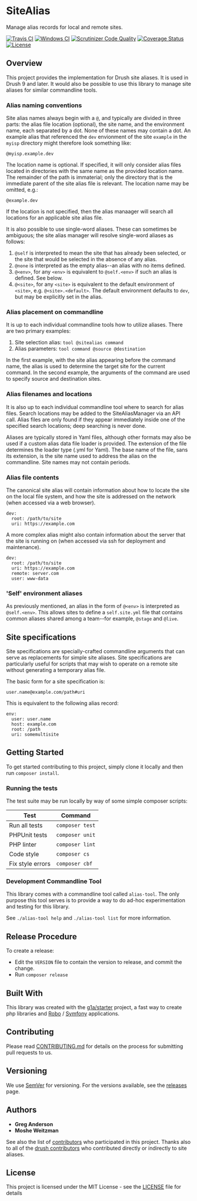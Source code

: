 # SiteAlias

Manage alias records for local and remote sites.

[![Travis CI](https://travis-ci.org/consolidation/site-alias.svg?branch=master)](https://travis-ci.org/consolidation/site-alias)
[![Windows CI](https://ci.appveyor.com/api/projects/status/6mp1hxmql85aw7ah?svg=true)](https://ci.appveyor.com/project/greg-1-anderson/site-alias)
[![Scrutinizer Code Quality](https://scrutinizer-ci.com/g/consolidation/site-alias/badges/quality-score.png?b=master)](https://scrutinizer-ci.com/g/consolidation/site-alias/?branch=master)
[![Coverage Status](https://coveralls.io/repos/github/consolidation/site-alias/badge.svg?branch=master)](https://coveralls.io/github/consolidation/site-alias?branch=master) 
[![License](https://img.shields.io/badge/license-MIT-408677.svg)](LICENSE)

## Overview

This project provides the implementation for Drush site aliases. It is used in Drush 9 and later. It would also be possible to use this library to manage site aliases for similar commandline tools.

### Alias naming conventions

Site alias names always begin with a `@`, and typically are divided in three parts: the alias file location (optional), the site name, and the environment name, each separated by a dot. None of these names may contain a dot. An example alias that referenced the `dev` envionment of the site `example` in the `myisp` directory might therefore look something like:
```
@myisp.example.dev
``` 
The location name is optional. If specified, it will only consider alias files located in directories with the same name as the provided location name. The remainder of the path is immaterial; only the directory that is the immediate parent of the site alias file is relevant. The location name may be omitted, e.g.:
```
@example.dev
```
If the location is not specified, then the alias manaager will search all locations for an applicable site alias file.

It is also possible to use single-word aliases. These can sometimes be ambiguous; the site alias manager will resolve single-word aliases as follows:

1. `@self` is interpreted to mean the site that has already been selected, or the site that would be selected in the absence of any alias.
2. `@none` is interpreted as the empty alias--an alias with no items defined.
3. `@<env>`, for any `<env>` is equivalent to `@self.<env>` if such an alias is defined. See below.
4. `@<site>`, for any `<site>` is equivalent to the default environment of `<site>`, e.g. `@<site>.<default>`. The default environment defaults to `dev`, but may be explicitly set in the alias.

### Alias placement on commandline

It is up to each individual commandline tools how to utilize aliases. There are two primary examples:

1. Site selection alias: `tool @sitealias command`
2. Alias parameters: `tool command @source @destination`

In the first example, with the site alias appearing before the command name, the alias is used to determine the target site for the current command. In the second example, the arguments of the command are used to specify source and destination sites.

### Alias filenames and locations

It is also up to each individual commandline tool where to search for alias files. Search locations may be added to the SiteAliasManager via an API call. Alias files are only found if they appear immediately inside one of the specified search locations; deep searching is never done.

Aliases are typically stored in Yaml files, although other formats may also be used if a custom alias data file loader is provided. The extension of the file determines the loader type (.yml for Yaml). The base name of the file, sans its extension, is the site name used to address the alias on the commandline. Site names may not contain periods.

### Alias file contents

The canonical site alias will contain information about how to locate the site on the local file system, and how the site is addressed on the network (when accessed via a web browser).
```
dev:
  root: /path/to/site
  uri: https://example.com
```
A more complex alias might also contain information about the server that the site is running on (when accessed via ssh for deployment and maintenance).
```
dev:
  root: /path/to/site
  uri: https://example.com
  remote: server.com
  user: www-data
```

### 'Self' environment aliases

As previously mentioned, an alias in the form of `@<env>` is interpreted as `@self.<env>`. This allows sites to define a `self.site.yml` file that contains common aliases shared among a team--for example, `@stage` and `@live`.

## Site specifications

Site specifications are specially-crafted commandline arguments that can serve as replacements for simple site aliases. Site specifications are particularly useful for scripts that may wish to operate on a remote site without generating a temporary alias file.

The basic form for a site specification is:
```
user.name@example.com/path#uri
```
This is equivalent to the following alias record:
```
env:
  user: user.name
  host: example.com
  root: /path
  uri: somemultisite
```

## Getting Started

To get started contributing to this project, simply clone it locally and then run `composer install`.

### Running the tests

The test suite may be run locally by way of some simple composer scripts:

| Test             | Command
| ---------------- | ---
| Run all tests    | `composer test`
| PHPUnit tests    | `composer unit`
| PHP linter       | `composer lint`
| Code style       | `composer cs`     
| Fix style errors | `composer cbf`

### Development Commandline Tool

This library comes with a commandline tool called `alias-tool`. The only purpose
this tool serves is to provide a way to do ad-hoc experimentation and testing
for this library.

See `./alias-tool help` and `./alias-tool list` for more information.

## Release Procedure

To create a release:

- Edit the `VERSION` file to contain the version to release, and commit the change.
- Run `composer release`

## Built With

This library was created with the [g1a/starter](https://github.com/g1a/starter) project, a fast way to create php libraries and [Robo](https://robo.li/) / [Symfony](https://symfony.com/) applications.

## Contributing

Please read [CONTRIBUTING.md](CONTRIBUTING.md) for details on the process for submitting pull requests to us.

## Versioning

We use [SemVer](http://semver.org/) for versioning. For the versions available, see the [releases](https://github.com/consolidation/site-alias/releases) page.

## Authors

* **Greg Anderson**
* **Moshe Weitzman**

See also the list of [contributors](https://github.com/consolidation/site-alias/contributors) who participated in this project. Thanks also to all of the [drush contributors](https://github.com/drush-ops/drush/contributors) who contributed directly or indirectly to site aliases.

## License

This project is licensed under the MIT License - see the [LICENSE](LICENSE) file for details
